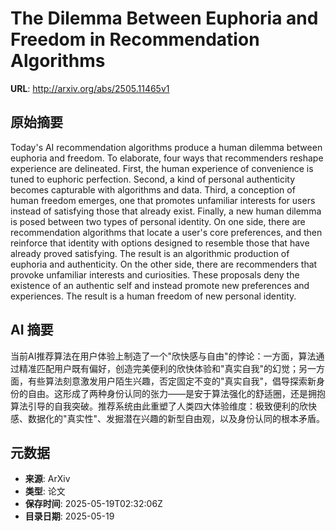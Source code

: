 # The Dilemma Between Euphoria and Freedom in Recommendation Algorithms

**URL**: http://arxiv.org/abs/2505.11465v1

## 原始摘要

Today's AI recommendation algorithms produce a human dilemma between euphoria
and freedom. To elaborate, four ways that recommenders reshape experience are
delineated. First, the human experience of convenience is tuned to euphoric
perfection. Second, a kind of personal authenticity becomes capturable with
algorithms and data. Third, a conception of human freedom emerges, one that
promotes unfamiliar interests for users instead of satisfying those that
already exist. Finally, a new human dilemma is posed between two types of
personal identity. On one side, there are recommendation algorithms that locate
a user's core preferences, and then reinforce that identity with options
designed to resemble those that have already proved satisfying. The result is
an algorithmic production of euphoria and authenticity. On the other side,
there are recommenders that provoke unfamiliar interests and curiosities. These
proposals deny the existence of an authentic self and instead promote new
preferences and experiences. The result is a human freedom of new personal
identity.


## AI 摘要

当前AI推荐算法在用户体验上制造了一个"欣快感与自由"的悖论：一方面，算法通过精准匹配用户既有偏好，创造完美便利的欣快体验和"真实自我"的幻觉；另一方面，有些算法刻意激发用户陌生兴趣，否定固定不变的"真实自我"，倡导探索新身份的自由。这形成了两种身份认同的张力——是安于算法强化的舒适圈，还是拥抱算法引导的自我突破。推荐系统由此重塑了人类四大体验维度：极致便利的欣快感、数据化的"真实性"、发掘潜在兴趣的新型自由观，以及身份认同的根本矛盾。

## 元数据

- **来源**: ArXiv
- **类型**: 论文
- **保存时间**: 2025-05-19T02:32:06Z
- **目录日期**: 2025-05-19
